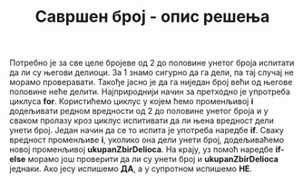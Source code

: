 ﻿---
title: Савршен број - опис решења 
---
Потребно је за све целе бројеве од 2 до половине унетог броја испитати да ли су његови делиоци. За 1 знамо сигурно да га дели, па тај случај не морамо проверавати. Такође јасно је да га ниједан број већи од његове половине неће делити.
Најприроднији начин за претходно је упротреба циклуса **for**. 
Користићемо циклус у којем ћемо променљивој **i** додељивати редном вредности од 2 до половине унетог броја и у сваком пролазу кроз циклус испитивати да ли њена вредност дели унети број. 
Један начин да се то испита је употреба наредбе **if**.  Сваку вредност променљиве **i**, уколико она дели унети број, додељиваћемо новој променљивој **ukupanZbirDelioca**. 
На крају, уз помоћ наредбе **if-else** морамо још проверити да ли су унети број и **ukupanZbirDelioca** једнаки. Ако јесу испишемо **ДА**, а у супротном испишемо **НЕ**.   


